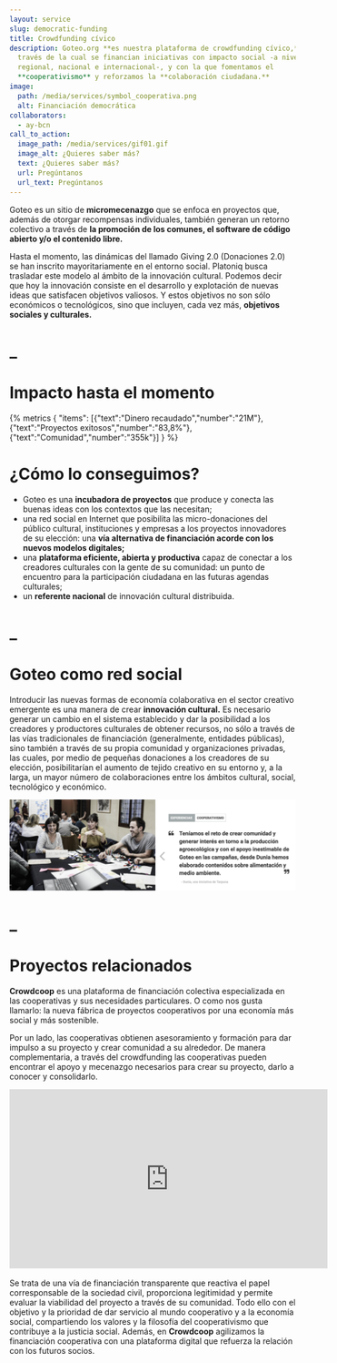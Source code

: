 ```yaml
---
layout: service
slug: democratic-funding
title: Crowdfunding cívico
description: Goteo.org **es nuestra plataforma de crowdfunding cívico,** a
  través de la cual se financian iniciativas con impacto social -a nivel
  regional, nacional e internacional-, y con la que fomentamos el
  **cooperativismo** y reforzamos la **colaboración ciudadana.**
image:
  path: /media/services/symbol_cooperativa.png
  alt: Financiación democrática
collaborators:
  - ay-bcn
call_to_action:
  image_path: /media/services/gif01.gif
  image_alt: ¿Quieres saber más?
  text: ¿Quieres saber más?
  url: Pregúntanos
  url_text: Pregúntanos
---
```

Goteo es un sitio de **micromecenazgo** que se enfoca en proyectos que, además de otorgar recompensas individuales, también generan un retorno colectivo a través de **la promoción de los comunes, el software de código abierto y/o el contenido libre.**

Hasta el momento, las dinámicas del llamado Giving 2.0 (Donaciones 2.0) se han inscrito mayoritariamente en el entorno social. Platoniq busca trasladar este modelo al ámbito de la innovación cultural. Podemos decir que hoy la innovación consiste en el desarrollo y explotación de nuevas ideas que satisfacen objetivos valiosos. Y estos objetivos no son sólo económicos o tecnológicos, sino que incluyen, cada vez más, **objetivos sociales y culturales.**

# _

# Impacto hasta el momento

{% metrics { "items": [{"text":"Dinero recaudado","number":"21M"},{"text":"Proyectos exitosos","number":"83,8%"},{"text":"Comunidad","number":"355k"}] } %}

# ¿Cómo lo conseguimos?

* Goteo es una **incubadora de proyectos** que produce y conecta las buenas ideas con los contextos que las necesitan;
* una red social en Internet que posibilita las micro-donaciones del público cultural, instituciones y empresas a los proyectos innovadores de su elección: una **vía alternativa de financiación acorde con los nuevos modelos digitales;**
* una **plataforma eficiente, abierta y productiva** capaz de conectar a los creadores culturales con la gente de su comunidad: un punto de encuentro para la participación ciudadana en las futuras agendas culturales;
* un **referente nacional** de innovación cultural distribuida.

# _

# Goteo como red social

Introducir las nuevas formas de economía colaborativa en el sector creativo emergente es una manera de crear **innovación cultural.** Es necesario generar un cambio en el sistema establecido y dar la posibilidad a los creadores y productores culturales de obtener recursos, no sólo a través de las vías tradicionales de financiación (generalmente, entidades públicas), sino también a través de su propia comunidad y organizaciones privadas, las cuales, por medio de pequeñas donaciones a los creadores de su elección, posibilitarían el aumento de tejido creativo en su entorno y, a la larga, un mayor número de colaboraciones entre los ámbitos cultural, social, tecnológico y económico.

![Testimonios Goteo](/media/captura-de-pantalla-2024-09-09-a-las-16.43.42.png "Testimonios Goteo")

# _

# Proyectos relacionados

**Crowdcoop** es una plataforma de financiación colectiva especializada en las cooperativas y sus necesidades particulares. O como nos gusta llamarlo: la nueva fábrica de proyectos cooperativos por una economía más social y más sostenible.

Por un lado, las cooperativas obtienen asesoramiento y formación para dar impulso a su proyecto y crear comunidad a su alrededor. De manera complementaria, a través del crowdfunding las cooperativas pueden encontrar el apoyo y mecenazgo necesarios para crear su proyecto, darlo a conocer y consolidarlo.

<iframe width="560" height="315" src="https://www.youtube.com/embed/5bzfj2IkznQ?si=sMfdVTMGDF_Mr0pP" title="YouTube video player" frameborder="0" allow="accelerometer; autoplay; clipboard-write; encrypted-media; gyroscope; picture-in-picture; web-share" referrerpolicy="strict-origin-when-cross-origin" allowfullscreen></iframe>

Se trata de una vía de financiación transparente que reactiva el papel corresponsable de la sociedad civil, proporciona legitimidad y permite evaluar la viabilidad del proyecto a través de su comunidad. Todo ello con el objetivo y la prioridad de dar servicio al mundo cooperativo y a la economía social, compartiendo los valores y la filosofía del cooperativismo que contribuye a la justicia social. Además, en **Crowdcoop** agilizamos la financiación cooperativa con una plataforma digital que refuerza la relación con los futuros socios.
